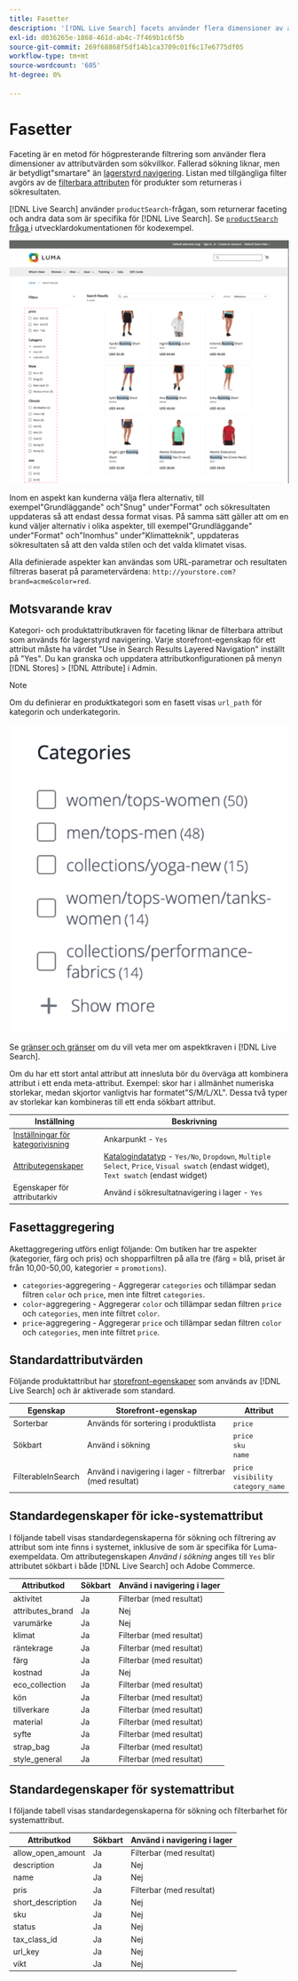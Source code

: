 ```yaml
---
title: Fasetter
description: '[!DNL Live Search] facets använder flera dimensioner av attributvärden som sökvillkor.'
exl-id: d036265e-1868-461d-ab4c-7f469b1c6f5b
source-git-commit: 269f68868f5df14b1ca3709c01f6c17e6775df05
workflow-type: tm+mt
source-wordcount: '605'
ht-degree: 0%

---
```


# Fasetter

Faceting är en metod för högpresterande filtrering som använder flera dimensioner av attributvärden som sökvillkor. Fallerad sökning liknar, men är betydligt&quot;smartare&quot; än [lagerstyrd navigering](https://experienceleague.adobe.com/docs/commerce-admin/catalog/catalog/navigation/navigation-layered.html?lang=sv-SE). Listan med tillgängliga filter avgörs av de [filterbara attributen](https://experienceleague.adobe.com/docs/commerce-admin/catalog/catalog/navigation/navigation-layered.html?lang=sv-SE#filterable-attributes) för produkter som returneras i sökresultaten.

[!DNL Live Search] använder `productSearch`-frågan, som returnerar faceting och andra data som är specifika för [!DNL Live Search]. Se [`productSearch` fråga ](https://developer.adobe.com/commerce/webapi/graphql/schema/live-search/queries/product-search/) i utvecklardokumentationen för kodexempel.

![Filtrerade sökresultat](assets/storefront-search-results-run.png)

Inom en aspekt kan kunderna välja flera alternativ, till exempel&quot;Grundläggande&quot; och&quot;Snug&quot; under&quot;Format&quot; och sökresultaten uppdateras så att endast dessa format visas. På samma sätt gäller att om en kund väljer alternativ i olika aspekter, till exempel&quot;Grundläggande&quot; under&quot;Format&quot; och&quot;Inomhus&quot; under&quot;Klimatteknik&quot;, uppdateras sökresultaten så att den valda stilen och det valda klimatet visas.

Alla definierade aspekter kan användas som URL-parametrar och resultaten filtreras baserat på parametervärdena: `http://yourstore.com?brand=acme&color=red`.

## Motsvarande krav

Kategori- och produktattributkraven för faceting liknar de filterbara attribut som används för lagerstyrd navigering. Varje storefront-egenskap för ett attribut måste ha värdet &quot;Use in Search Results Layered Navigation&quot; inställt på &quot;Yes&quot;. Du kan granska och uppdatera attributkonfigurationen på menyn [!DNL Stores] > [!DNL Attribute] i Admin.

>[!NOTE]
>
>Om du definierar en produktkategori som en fasett visas `url_path` för kategorin och underkategorin.
>
>![Kategorifaktor](assets/facet-category.png)

Se [gränser och gränser](./boundaries-limits.md#facets) om du vill veta mer om aspektkraven i [!DNL Live Search].

Om du har ett stort antal attribut att innesluta bör du överväga att kombinera attribut i ett enda meta-attribut. Exempel: skor har i allmänhet numeriska storlekar, medan skjortor vanligtvis har formatet&quot;S/M/L/XL&quot;. Dessa två typer av storlekar kan kombineras till ett enda sökbart attribut.

| Inställning | Beskrivning |
|--- |--- |
| [Inställningar för kategorivisning](https://experienceleague.adobe.com/docs/commerce-admin/catalog/categories/create/categories-display-settings.html?lang=sv-SE) | Ankarpunkt - `Yes` |
| [Attributegenskaper](https://experienceleague.adobe.com/docs/commerce-admin/catalog/product-attributes/create/attribute-product-create.html?lang=sv-SE) | [Katalogindatatyp](https://experienceleague.adobe.com/docs/commerce-admin/catalog/product-attributes/attributes-input-types.html?lang=sv-SE) - `Yes/No`, `Dropdown`, `Multiple Select`, `Price`, `Visual swatch` (endast widget), `Text swatch` (endast widget) |
| Egenskaper för attributarkiv | Använd i sökresultatnavigering i lager - `Yes` |

## Fasettaggregering

Akettaggregering utförs enligt följande: Om butiken har tre aspekter (kategorier, färg och pris) och shopparfiltren på alla tre (färg = blå, priset är från 10,00-50,00, kategorier = `promotions`).

* `categories`-aggregering - Aggregerar `categories` och tillämpar sedan filtren `color` och `price`, men inte filtret `categories`.
* `color`-aggregering - Aggregerar `color` och tillämpar sedan filtren `price` och `categories`, men inte filtret `color`.
* `price`-aggregering - Aggregerar `price` och tillämpar sedan filtren `color` och `categories`, men inte filtret `price`.

## Standardattributvärden

Följande produktattribut har [storefront-egenskaper](https://experienceleague.adobe.com/docs/commerce-admin/catalog/product-attributes/product-attributes.html?lang=sv-SE) som används av [!DNL Live Search] och är aktiverade som standard.

| Egenskap | Storefront-egenskap | Attribut |
|---|---|---|
| Sorterbar | Används för sortering i produktlista | `price` |
| Sökbart | Använd i sökning | `price` <br />`sku`<br />`name` |
| FilterableInSearch | Använd i navigering i lager - filtrerbar (med resultat) | `price`<br />`visibility`<br />`category_name` |

## Standardegenskaper för icke-systemattribut

I följande tabell visas standardegenskaperna för sökning och filtrering av attribut som inte finns i systemet, inklusive de som är specifika för Luma-exempeldata. Om attributegenskapen *Använd i sökning* anges till `Yes` blir attributet sökbart i både [!DNL Live Search] och Adobe Commerce.

| Attributkod | Sökbart | Använd i navigering i lager |
|--- |--- |--- |
| aktivitet | Ja | Filterbar (med resultat) |
| attributes_brand | Ja | Nej |
| varumärke | Ja | Nej |
| klimat | Ja | Filterbar (med resultat) |
| räntekrage | Ja | Filterbar (med resultat) |
| färg | Ja | Filterbar (med resultat) |
| kostnad | Ja | Nej |
| eco_collection | Ja | Filterbar (med resultat) |
| kön | Ja | Filterbar (med resultat) |
| tillverkare | Ja | Filterbar (med resultat) |
| material | Ja | Filterbar (med resultat) |
| syfte | Ja | Filterbar (med resultat) |
| strap_bag | Ja | Filterbar (med resultat) |
| style_general | Ja | Filterbar (med resultat) |

## Standardegenskaper för systemattribut

I följande tabell visas standardegenskaperna för sökning och filterbarhet för systemattribut.

| Attributkod | Sökbart | Använd i navigering i lager |
|--- |--- |--- |
| allow_open_amount | Ja | Filterbar (med resultat) |
| description | Ja | Nej |
| name | Ja | Nej |
| pris | Ja | Filterbar (med resultat) |
| short_description | Ja | Nej |
| sku | Ja | Nej |
| status | Ja | Nej |
| tax_class_id | Ja | Nej |
| url_key | Ja | Nej |
| vikt | Ja | Nej |
